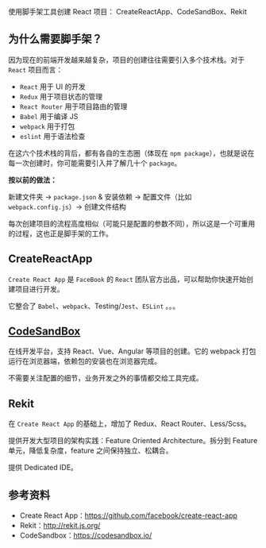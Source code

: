 使用脚手架工具创建 React 项目：
CreateReactApp、CodeSandBox、Rekit

## 为什么需要脚手架？

因为现在的前端开发越来越复杂，项目的创建往往需要引入多个技术栈。对于 `React` 项目而言：

- `React` 用于 UI 的开发
- `Redux` 用于项目状态的管理
- `React Router` 用于项目路由的管理
- `Babel` 用于编译 JS
- `webpack` 用于打包
- `eslint` 用于语法检查

在这六个技术栈的背后，都有各自的生态圈（体现在 `npm package`），也就是说在每一次创建时，你可能需要引入并了解几十个 `package`。

**按以前的做法：**

新建文件夹 -> `package.json` & 安装依赖 -> 配置文件（比如 `webpack.config.js`）-> 创建文件结构

每次创建项目的流程高度相似（可能只是配置的参数不同），所以这是一个可重用的过程，这也正是脚手架的工作。

## CreateReactApp

`Create React App` 是 `FaceBook` 的 `React` 团队官方出品，可以帮助你快速开始创建项目进行开发。

它整合了 `Babel`、`webpack`、Testing/`Jest`、`ESLint` 。。。

## [CodeSandBox](https://codesandbox.io/)

在线开发平台，支持 React、Vue、Angular 等项目的创建。它的 webpack 打包运行在浏览器端，依赖包的安装也在浏览器完成。

不需要关注配置的细节，业务开发之外的事情都交给工具完成。

## Rekit

在 `Create React App` 的基础上，增加了 Redux、React Router、Less/Scss。

提供开发大型项目的架构实践：Feature Oriented Architecture。拆分到 Feature 单元，降低复杂度，feature 之间保持独立、松耦合。

提供 Dedicated IDE。

## 参考资料

- Create React App：https://github.com/facebook/create-react-app
- Rekit：http://rekit.js.org/
- CodeSandbox：https://codesandbox.io/
